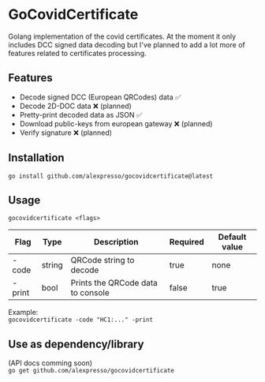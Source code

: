 # GoCovidCertificate

Golang implementation of the covid certificates. At the moment it only includes DCC signed data decoding but I've planned to add a lot more of features related to certificates processing.

## Features
- Decode signed DCC (European QRCodes) data ✅
- Decode 2D-DOC data ❌ (planned)
- Pretty-print decoded data as JSON ✅
- Download public-keys from european gateway ❌ (planned)
- Verify signature ❌ (planned)

## Installation
`go install github.com/alexpresso/gocovidcertificate@latest`

## Usage
`gocovidcertificate <flags>`

| Flag   | Type   | Description              | Required | Default value |
| ------ | ------ | ------------------------ | -------- | ------------- |
| -code  | string | QRCode string to decode  | true     | none          |
| -print | bool   | Prints the QRCode data to console | false | true    |

Example:  
`gocovidcertificate -code "HC1:..." -print`

## Use as dependency/library
(API docs comming soon)  
`go get github.com/alexpresso/gocovidcertificate`
